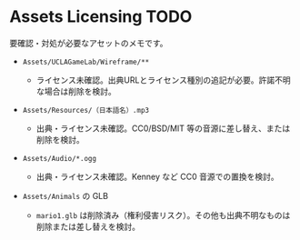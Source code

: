 # Assets Licensing TODO

要確認・対処が必要なアセットのメモです。

- `Assets/UCLAGameLab/Wireframe/**`
  - ライセンス未確認。出典URLとライセンス種別の追記が必要。許諾不明な場合は削除を検討。

- `Assets/Resources/（日本語名）.mp3`
  - 出典・ライセンス未確認。CC0/BSD/MIT 等の音源に差し替え、または削除を検討。

- `Assets/Audio/*.ogg`
  - 出典・ライセンス未確認。Kenney など CC0 音源での置換を検討。

- `Assets/Animals` の GLB
  - `mario1.glb` は削除済み（権利侵害リスク）。その他も出典不明なものは削除または差し替えを検討。


